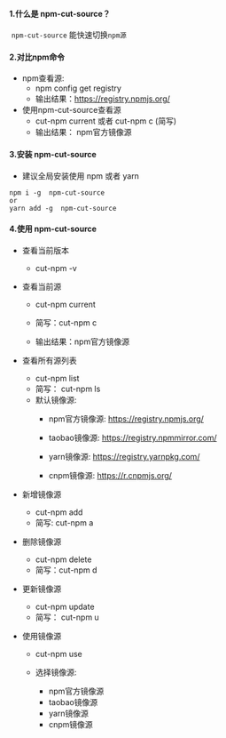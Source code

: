#### 1.什么是 npm-cut-source？

​    `npm-cut-source` 能快速切换`npm源`

#### 2.对比npm命令

- npm查看源:
  - npm config get registry
  - 输出结果：https://registry.npmjs.org/
- 使用npm-cut-source查看源
  -  cut-npm current 或者 cut-npm c (简写)
  - 输出结果： npm官方镜像源

#### 3.安装 npm-cut-source

- 建议全局安装使用 npm 或者 yarn

```
npm i -g  npm-cut-source
or
yarn add -g  npm-cut-source
```

#### 4.使用 npm-cut-source

- 查看当前版本

  - cut-npm -v

- 查看当前源

  -  cut-npm current  
  - 简写：cut-npm c  

  - 输出结果：npm官方镜像源
  
- 查看所有源列表

  - cut-npm list 
  - 简写： cut-npm ls  
  - 默认镜像源: 
    - npm官方镜像源: https://registry.npmjs.org/ 
    - taobao镜像源: https://registry.npmmirror.com/

    - yarn镜像源:  https://registry.yarnpkg.com/
    - cnpm镜像源:  https://r.cnpmjs.org/

- 新增镜像源

  - cut-npm add
  - 简写:  cut-npm a

- 删除镜像源

  - cut-npm delete
  - 简写：cut-npm d

- 更新镜像源

  - cut-npm update 
  - 简写： cut-npm u

- 使用镜像源 

  - cut-npm use

  - 选择镜像源:  
    - npm官方镜像源 
    - taobao镜像源   
    - yarn镜像源   
    - cnpm镜像源





